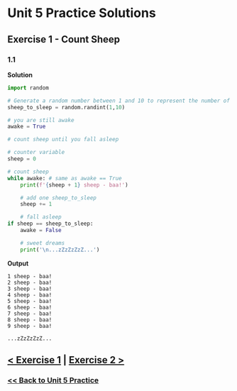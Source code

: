 # Unit 5 Practice Solutions

## Exercise 1 - Count Sheep

### **1.1**

**Solution**

```python
import random

# Generate a random number between 1 and 10 to represent the number of sheep needed to fall asleep.
sheep_to_sleep = random.randint(1,10)

# you are still awake
awake = True

# count sheep until you fall asleep

# counter variable
sheep = 0

# count sheep
while awake: # same as awake == True
    print(f'{sheep + 1} sheep - baa!')

    # add one sheep_to_sleep
    sheep += 1

    # fall asleep
if sheep == sheep_to_sleep:
    awake = False

    # sweet dreams
    print('\n...zZzZzZzZ...')
```

**Output**

    1 sheep - baa!
    2 sheep - baa!
    3 sheep - baa!
    4 sheep - baa!
    5 sheep - baa!
    6 sheep - baa!
    7 sheep - baa!
    8 sheep - baa!
    9 sheep - baa!

    ...zZzZzZzZ...

## [< Exercise 1](../exercise_1.md) | [Exercise 2 >](../exercise_2.md)

### [<< Back to Unit 5 Practice](/practice/unit_5/)